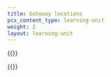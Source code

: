 ```yaml
---
title: Gateway locations
pcx_content_type: learning-unit
weight: 2
layout: learning-unit
---
```


{{<render file="_gateway-add-locations.md" productFolder="cloudflare-one">}}

{{<render file="_gateway-add-locations-static-ip-warning" productFolder="cloudflare-one">}}